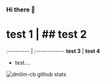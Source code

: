 ### Hi there 👋

# test 1   |  ## test 2
:--------- | :------------
**test 3** | **test 4**

- test....

![dmlim-cb github stats](https://github-readme-stats.vercel.app/api?username=anuraghazra)

<!--
**dmlim-cb/dmlim-cb** is a ✨ _special_ ✨ repository because its `README.md` (this file) appears on your GitHub profile.

Here are some ideas to get you started:

- 🔭 I’m currently working on ...
- 🌱 I’m currently learning ...
- 👯 I’m looking to collaborate on Github Readme Stats
- 🤔 I’m looking for help with ...
- 💬 Ask me about ...
- 📫 How to reach me: ...
- 😄 Pronouns: ...
- ⚡ Fun fact: ...
-->
